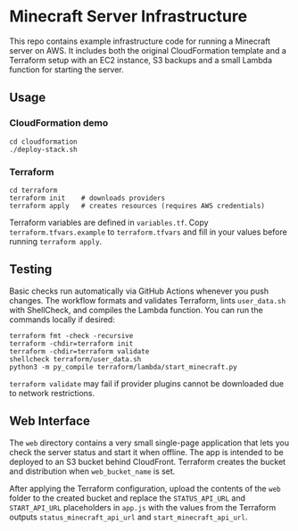 # Minecraft Server Infrastructure

This repo contains example infrastructure code for running a Minecraft server on AWS.
It includes both the original CloudFormation template and a Terraform setup with
an EC2 instance, S3 backups and a small Lambda function for starting the server.

## Usage

### CloudFormation demo

```
cd cloudformation
./deploy-stack.sh
```

### Terraform

```
cd terraform
terraform init    # downloads providers
terraform apply   # creates resources (requires AWS credentials)
```

Terraform variables are defined in `variables.tf`. Copy `terraform.tfvars.example`
to `terraform.tfvars` and fill in your values before running `terraform apply`.

## Testing

Basic checks run automatically via GitHub Actions whenever you push changes.
The workflow formats and validates Terraform, lints `user_data.sh` with
ShellCheck, and compiles the Lambda function. You can run the commands locally
if desired:

```
terraform fmt -check -recursive
terraform -chdir=terraform init
terraform -chdir=terraform validate
shellcheck terraform/user_data.sh
python3 -m py_compile terraform/lambda/start_minecraft.py
```

`terraform validate` may fail if provider plugins cannot be downloaded due to
network restrictions.

## Web Interface

The `web` directory contains a very small single-page application that lets you
check the server status and start it when offline. The app is intended to be
deployed to an S3 bucket behind CloudFront. Terraform creates the bucket and
distribution when `web_bucket_name` is set.

After applying the Terraform configuration, upload the contents of the `web`
folder to the created bucket and replace the `STATUS_API_URL` and
`START_API_URL` placeholders in `app.js` with the values from the Terraform
outputs `status_minecraft_api_url` and `start_minecraft_api_url`.
